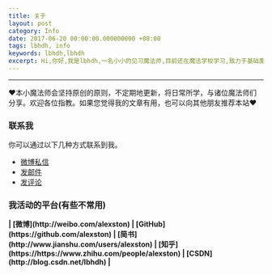 ```yaml
---
title: 关于
layout: post
category: Info
date: 2017-06-20 00:00:00.000000000 +08:00
tags: lbhdh, info
keywords: lbhdh,lbhdh
excerpt: Hi,你好,我是lbhdh,一名小小的见习魔法师,目前还在魔法学校学习,致力于基础魔法的研究和应用,努力成为一名优秀的魔法师。
---
```


******

❤本小魔法师会坚持原创的原则，不定期地更新，将日常所学，与诸位魔法师们分享。欢迎各位指教。如果您觉得我的文章有用，也可以向其他朋友推荐本站❤

### 联系我

你可以通过以下几种方式联系到我。

* [微博私信](http://weibo.com/lbhdh)
* [发邮件](1612099539@qq.com)
* [发评论](/messageWord.html)

### 我活动的平台(有些不常用)

<strong>
| [微博](http://weibo.com/alexston)
| [GitHub](https://github.com/alexston)
| [简书](http://www.jianshu.com/users/alexston)
| [知乎](https://https://www.zhihu.com/people/alexston)
| [CSDN](http://blog.csdn.net/lbhdh)
| 
</strong>



